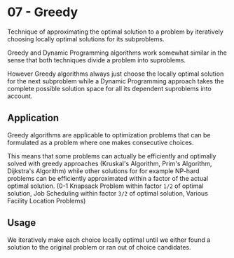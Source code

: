 # 07 - Greedy
Technique of approximating the optimal solution to a problem by iteratively choosing locally optimal solutions for its subproblems.

Greedy and Dynamic Programming algorithms work somewhat similar in the sense that both techniques divide a problem into suproblems.

However Greedy algorithms always just choose the locally optimal solution for the next subproblem while a Dynamic Programming approach
takes the complete possible solution space for all its dependent suproblems into account.

## Application
Greedy algorithms are applicable to optimization problems that can be formulated as a problem where one makes consecutive choices.

This means that some problems can actually be efficiently and optimally solved with greedy approaches (Kruskal's Algorithm, Prim's Algorithm, Dijkstra's Algorithm) while other solutions for for example NP-hard problems can be efficiently approximated within a factor of the actual
optimal solution. (0-1 Knapsack Problem within factor `1/2` of optimal solution, Job Scheduling within factor `3/2` of optimal solution, Various Facility Location Problems)

## Usage
We iteratively make each choice locally optimal until we either found a solution to the original problem or ran out of choice candidates.